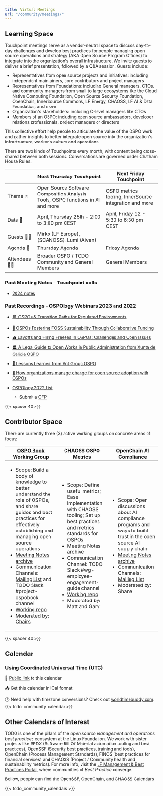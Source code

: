 ```yaml
---
title: Virtual Meetings
url: "/community/meetings/"
---
```


## Learning Space

Touchpoint meetings serve as a vendor-neutral space to discuss day-to-day challenges and develop best practices for people managing open source operations and strategy (AKA Open Source Program Offices) to integrate into the organization's overall infrastructure. We invite guests to deliver a brief presentation, followed by a Q&A session. Guests include:

- Representatives from open source projects and initiatives: including independent maintainers, core contributors and project managers
- Representatives from Foundations: including General managers, CTOs, and community managers from small to large ecosystems like the Cloud Native Computing Foundation, Open Source Security Foundation, OpenChain, InnerSource Commons, LF Energy, CHAOSS, LF AI & Data Foundation, and more
- Organization's stakeholders: including C-level managers like CTOs
- Members of an OSPO: including open source ambassadors, developer relations professionals, project managers or directors

This collective effort help people to articulate the value of the OSPO work and gather insights to better integrate open source into the organization's infrastructure, worker's culture and operations.

There are two kinds of Touchpoints every month, with content being cross-shared between both sessions. Conversations are governed under Chatham House Rules.

|  | Next Thursday Touchpoint| Next Friday Touchpoint|
| --- | --- | --- |
| Theme ⭐️ | Open Source Software Composition Analysis Tools, OSPO functions in AI and more | OSPO metrics tooling, InnerSource integration and more | 
| Date 📆 | April, Thursday 25th - 2:00 to 3:00 pm CEST | April, Friday 12 - 5:30 to 6:30 pm CEST | 
| Guests 🙋‍♀️ | Mirko (LF Europe), (SCANOSS), Lumi (Aiven) | | 
| Agenda 📝 |[Thursday Agenda](https://github.com/todogroup/ospology/discussions/443) | [Friday Agenda](https://github.com/todogroup/ospology/discussions/464) | 
| Attendees 👩‍💻| Broader OSPO / TODO Community and General Members | General Members |

### Past Meeting Notes - Touchpoint calls

- [2024 notes](https://github.com/todogroup/ospology/discussions?discussions_q=is%3Aopen+label%3A%22Meeting+Notes%22)

### Past Recordings - OSPOlogy Webinars 2023 and 2022 

- [🏛 OSPOs & Transition Paths for Regulated Environments](https://youtu.be/2QopYZbo3EQ?si=QH_W6OezScIj3Uh7)
- [🌻 OSPOs Fostering FOSS Sustainability Through Collaborative Funding](https://youtu.be/BgLfrEg9A8o?si=SvbKNwFNDrZMqAf0)
- [⚠️ Layoffs and Hiring Freezes in OSPOs: Challenges and Open Issues](https://youtu.be/XuPqvqWgD_A?si=cvqrGLsahT-KDMgH)
- [🏛 A Legal Guide to Open Works in Public Administration from Xunta de Galicia OSPO](https://youtu.be/sXw9kGVitZk?si=L-itD9lW8gsOKv0o)
- [🧩 Lessons Learned from Ant Group OSPO](https://youtu.be/RuiRYmm2q7E?si=HBDQajKNqDMcTaOP)
- [🧩 How organizations manage change for open source adoption with OSPOs](https://youtu.be/ZO4Zz-aLVVQ?si=Nx1l_jD9Q-jQWPoE)
- [OSPOlogy 2022 List](https://www.youtube.com/playlist?list=PLiBMylMTGpOKGo7I5Uh5f3XZLt41VllS5)

    * Submit a [CFP](https://github.com/todogroup/ospology/issues/new/choose)

{{< spacer 40 >}}

## Contributor Space

There are currently three (3) active working groups on concrete areas of focus:

| [OSPO Book](https://ospobook.todogroup.org/) Working Group | CHAOSS OSPO Metrics | OpenChain AI Compliance | 
| --- | --- | --- |
| <ul><li>Scope: Build a body of knowledge to better understand the role of OSPOs, and share guides and best practices for effectively establishing and managing open source operations</li><li><a href="https://lists.todogroup.org/g/WG-ospo-book-project/messages">Meeting Notes archive</a></li><li>Communication Channels: <a href="https://lists.todogroup.org/g/WG-ospo-book-project">Mailing List</a> and TODO Slack #project-ospobook channel</li><li><a href="https://github.com/todogroup/ospology/tree/main/ospo-book">Working repo</a></li><li>Moderated by: <a href="https://github.com/todogroup/ospology/tree/main/ospo-book#%EF%B8%8F-project-teams">Chairs</a></li></ul>| <ul><li>Scope: Define useful metrics; Ease implementation with CHAOSS tooling; Set up best practices and metrics standards for OSPOs</li><li><a href="https://docs.google.com/document/d/1Bf6a1Ywi4m0Ywo4vuBBp3Q9_AA_QKbWf99WxAqRbpMw/edit?usp=sharing">Meeting Notes archive</a></li><li>Communication Channel: TODO Slack #wg-employee-engagement-guide channel</li><li><a href="https://github.com/chaoss/wg-ospo">Working repo</a></li><li>Moderated by: Matt and Gary</li></ul>| <ul><li>Scope: Open discussions about AI compliance programs and ways to build trust in the open source AI supply chain</li><li><a href="https://lists.openchainproject.org/g/ai/messages">Meeting Notes archive</a></li><li>Communication Channels: <a href="https://lists.openchainproject.org/g/ai">Mailing List</a></li><li>Moderated by: Shane</li></ul> |

{{< spacer 40 >}}

## Calendar
### Using Coordinated Universal Time (UTC) 

📅 [Public link](https://calendar.google.com/calendar/embed?src=c_cpd890ckcd8lgtqak65o6413ts%40group.calendar.google.com&ctz=Europe%2FMadrid) to this calendar

📥 Get this calendar in [iCal](https://calendar.google.com/calendar/ical/c_cpd890ckcd8lgtqak65o6413ts%40group.calendar.google.com/public/basic.ics) format

🕐 Need help with timezone conversions? Check out [worldtimebuddy.com](worldtimebuddy.com).
{{< todo_community_calendar >}}

## Other Calendars of Interest

TODO is one of the pillars of the *open source management and operations best practices* ecosystem at the Linux Foundation. We work with sister projects like SPDX (Software Bill Of Material automation tooling and best practices), OpenSSF (Security best practices, training and tools), OpenChain (Process Management Standards), FINOS (best practices for financial services) and CHAOSS (Project / Community health and sustainability metrics). For more info, visit the [LF Management & Best Practices Portal](https://www.linuxfoundation.org/projects/management), where communities of *Best Practice* converge. 

Bellow, people can find the OpenSSF, OpenChain, and CHAOSS Calendars

{{< todo_community_calendars >}}
